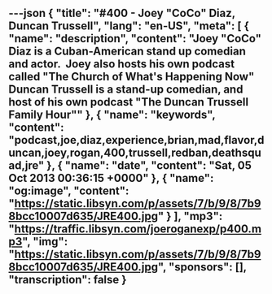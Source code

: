 ---json
{
  "title": "#400 - Joey \"CoCo\" Diaz, Duncan Trussell",
  "lang": "en-US",
  "meta": [
    {
      "name": "description",
      "content": "Joey \"CoCo\" Diaz is a Cuban-American stand up comedian and actor.  Joey also hosts his own podcast called \"The Church of What's Happening Now\" Duncan Trussell is a stand-up comedian, and host of his own podcast \"The Duncan Trussell Family Hour\""
    },
    {
      "name": "keywords",
      "content": "podcast,joe,diaz,experience,brian,mad,flavor,duncan,joey,rogan,400,trussell,redban,deathsquad,jre"
    },
    {
      "name": "date",
      "content": "Sat, 05 Oct 2013 00:36:15 +0000"
    },
    {
      "name": "og:image",
      "content": "https://static.libsyn.com/p/assets/7/b/9/8/7b98bcc10007d635/JRE400.jpg"
    }
  ],
  "mp3": "https://traffic.libsyn.com/joeroganexp/p400.mp3",
  "img": "https://static.libsyn.com/p/assets/7/b/9/8/7b98bcc10007d635/JRE400.jpg",
  "sponsors": [],
  "transcription": false
}
---
<episode-header />

<timemark seconds="0" />

<transcribe-call-to-action />

<episode-footer />